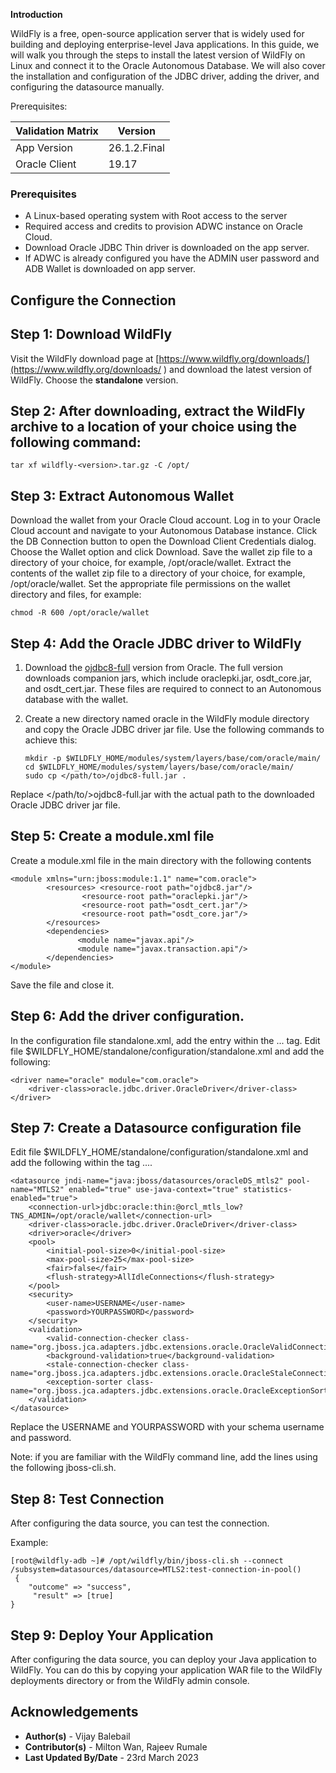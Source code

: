 **Introduction**

WildFly is a free, open-source application server that is widely used for building and deploying enterprise-level Java applications. In this guide, we will walk you through the steps to install the latest version of WildFly on Linux and connect it to the Oracle Autonomous Database. We will also cover the installation and configuration of the JDBC driver, adding the driver, and configuring the datasource manually.


Prerequisites:


| Validation Matrix  | Version  |
| ------------- | ------------- |
| App Version  | 26.1.2.Final  |
| Oracle Client  | 19.17  |

### **Prerequisites**

- A Linux-based operating system with Root access to the server
- Required access and credits to provision ADWC instance on Oracle Cloud.
- Download Oracle JDBC Thin driver is downloaded on the app server.
- If ADWC is already configured you have the ADMIN user password and ADB Wallet is downloaded on app server.

## **Configure the Connection**

## Step 1: Download WildFly
Visit the WildFly download page at [https://www.wildfly.org/downloads/](https://www.wildfly.org/downloads/ ) and download the latest version of WildFly.
Choose the **standalone** version.

## Step 2: After downloading, extract the WildFly archive to a location of your choice using the following command:

```
tar xf wildfly-<version>.tar.gz -C /opt/  
```

## Step 3: Extract Autonomous Wallet
Download the wallet from your Oracle Cloud account.
Log in to your Oracle Cloud account and navigate to your Autonomous Database instance.
Click the DB Connection button to open the Download Client Credentials dialog.
Choose the Wallet option and click Download.
Save the wallet zip file to a directory of your choice, for example, /opt/oracle/wallet.
Extract the contents of the wallet zip file to a directory of your choice, for example, /opt/oracle/wallet.
Set the appropriate file permissions on the wallet directory and files, for example:

```
chmod -R 600 /opt/oracle/wallet
```

## Step 4: Add the Oracle JDBC driver to WildFly

1. Download the [ojdbc8-full](https://download.oracle.com/otn-pub/otn_software/jdbc/1815/ojdbc8-full.tar.gz) version from Oracle. The full version downloads companion jars, which include oraclepki.jar, osdt\_core.jar, and osdt\_cert.jar. These files are required to connect to an Autonomous database with the wallet.

2. Create a new directory named oracle in the WildFly module directory and copy the Oracle JDBC driver jar file. Use the following commands to achieve this:  

    ```
    mkdir -p $WILDFLY_HOME/modules/system/layers/base/com/oracle/main/
    cd $WILDFLY_HOME/modules/system/layers/base/com/oracle/main/
    sudo cp </path/to>/ojdbc8-full.jar .
    ```

  Replace </path/to/>ojdbc8-full.jar with the actual path to the downloaded Oracle JDBC driver jar file.


## Step 5: Create a module.xml file

Create a module.xml file in the main directory with the following contents

```
<module xmlns="urn:jboss:module:1.1" name="com.oracle">
        <resources> <resource-root path="ojdbc8.jar"/>
                <resource-root path="oraclepki.jar"/>
                <resource-root path="osdt_cert.jar"/>
                <resource-root path="osdt_core.jar"/>
        </resources>
        <dependencies>
               <module name="javax.api"/>
               <module name="javax.transaction.api"/>
        </dependencies>
</module>

```
Save the file and close it.


## Step 6: Add the driver configuration.

In the configuration file standalone.xml, add the entry within the <drivers> ... </drivers> tag. Edit file $WILDFLY\_HOME/standalone/configuration/standalone.xml and add the following:

```
<driver name="oracle" module="com.oracle">
    <driver-class>oracle.jdbc.driver.OracleDriver</driver-class>
</driver>
```

## Step 7: Create a Datasource configuration file

Edit file $WILDFLY\_HOME/standalone/configuration/standalone.xml and add the following within the tag <datasources>...</datasources>.

```
<datasource jndi-name="java:jboss/datasources/oracleDS_mtls2" pool-name="MTLS2" enabled="true" use-java-context="true" statistics-enabled="true">
    <connection-url>jdbc:oracle:thin:@orcl_mtls_low?TNS_ADMIN=/opt/oracle/wallet</connection-url>
    <driver-class>oracle.jdbc.driver.OracleDriver</driver-class>
    <driver>oracle</driver>
    <pool>
        <initial-pool-size>0</initial-pool-size>
        <max-pool-size>25</max-pool-size>
        <fair>false</fair>
        <flush-strategy>AllIdleConnections</flush-strategy>
    </pool>
    <security>
        <user-name>USERNAME</user-name>
        <password>YOURPASSWORD</password>
    </security>
    <validation>
        <valid-connection-checker class-name="org.jboss.jca.adapters.jdbc.extensions.oracle.OracleValidConnectionChecker"/>          
        <background-validation>true</background-validation>
        <stale-connection-checker class-name="org.jboss.jca.adapters.jdbc.extensions.oracle.OracleStaleConnectionChecker"/>          
        <exception-sorter class-name="org.jboss.jca.adapters.jdbc.extensions.oracle.OracleExceptionSorter"/>          
    </validation>
</datasource>
```

Replace the USERNAME and YOURPASSWORD with your schema username and password.

Note: if you are familiar with the WildFly command line, add the lines using the following jboss-cli.sh.


## Step 8: Test Connection

After configuring the data source, you can test the connection.

Example:

```
[root@wildfly-adb ~]# /opt/wildfly/bin/jboss-cli.sh --connect  /subsystem=datasources/datasource=MTLS2:test-connection-in-pool()
 {
    "outcome" => "success",
     "result" => [true]
}
```

## Step 9: Deploy Your Application

After configuring the data source, you can deploy your Java application to WildFly. You can do this by copying your application WAR file to the WildFly deployments directory or from the WildFly admin console.


## **Acknowledgements**
* **Author(s)** - Vijay Balebail
* **Contributor(s)** - Milton Wan, Rajeev Rumale
* **Last Updated By/Date** -  23rd March 2023
